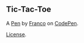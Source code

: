 Tic-Tac-Toe
-----------


A [Pen](https://codepen.io/franquito/pen/wgxpPQ) by [Franco](http://codepen.io/franquito) on [CodePen](http://codepen.io/).

[License](https://codepen.io/franquito/pen/wgxpPQ/license).